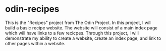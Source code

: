 # odin-recipes
This is the "Recipes" project from The Odin Project. In this project, I will build a basic recipe website. The website will consist of a main index page which will have links to a few recicpes.
Through this project, I will demonstrate my ability to create a website, create an index page, and link to other pages within a website. 
